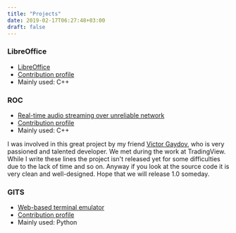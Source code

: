 ```yaml
---
title: "Projects"
date: 2019-02-17T06:27:48+03:00
draft: false
---
```


### LibreOffice

* [LibreOffice](https://www.libreoffice.org/)
* [Contribution
  profile](https://gerrit.libreoffice.org/#/q/dshil%2540fastmail.com)
* Mainly used: C++

### ROC

* [Real-time audio streaming over unreliable network](https://github.com/roc-project/roc)
* [Contribution
  profile](https://github.com/roc-project/roc/commits?author=dshil)
* Mainly used: C++

I was involved in this great project by my friend [Victor Gaydov](https://gavv.github.io/about/), who is
very passioned and talented developer. We met during the work at TradingView.
While I write these lines the project isn't released yet for some difficulties
due to the lack of time and so on. Anyway if you look at the source code it is
very clean and well-designed. Hope that we will release 1.0 someday.

### GITS

* [Web-based terminal emulator](https://github.com/tolstoyevsky/gits)
* [Contribution profile](https://github.com/tolstoyevsky/gits/commits?author=dshil)
* Mainly used: Python

